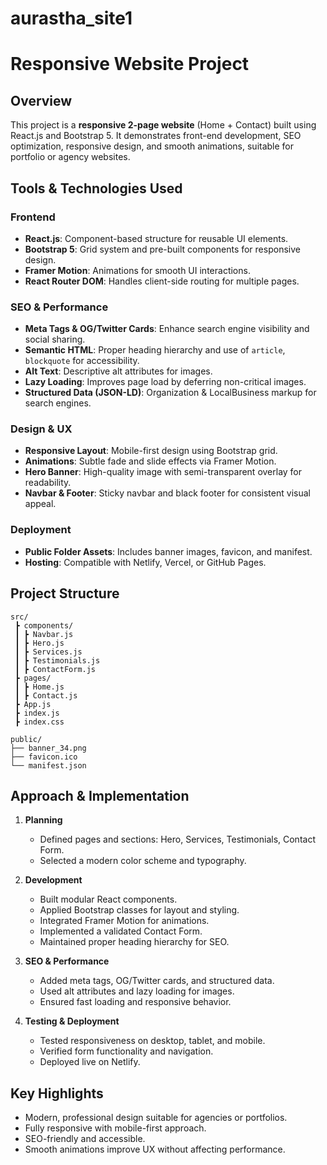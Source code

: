 # aurastha_site1

# Responsive Website Project

## Overview

This project is a **responsive 2-page website** (Home + Contact) built using React.js and Bootstrap 5. It demonstrates front-end development, SEO optimization, responsive design, and smooth animations, suitable for portfolio or agency websites.

## Tools & Technologies Used

### Frontend

* **React.js**: Component-based structure for reusable UI elements.
* **Bootstrap 5**: Grid system and pre-built components for responsive design.
* **Framer Motion**: Animations for smooth UI interactions.
* **React Router DOM**: Handles client-side routing for multiple pages.

### SEO & Performance

* **Meta Tags & OG/Twitter Cards**: Enhance search engine visibility and social sharing.
* **Semantic HTML**: Proper heading hierarchy and use of `article`, `blockquote` for accessibility.
* **Alt Text**: Descriptive alt attributes for images.
* **Lazy Loading**: Improves page load by deferring non-critical images.
* **Structured Data (JSON-LD)**: Organization & LocalBusiness markup for search engines.

### Design & UX

* **Responsive Layout**: Mobile-first design using Bootstrap grid.
* **Animations**: Subtle fade and slide effects via Framer Motion.
* **Hero Banner**: High-quality image with semi-transparent overlay for readability.
* **Navbar & Footer**: Sticky navbar and black footer for consistent visual appeal.

### Deployment

* **Public Folder Assets**: Includes banner images, favicon, and manifest.
* **Hosting**: Compatible with Netlify, Vercel, or GitHub Pages.

## Project Structure

```
src/
 ┣ components/
 ┃ ┣ Navbar.js
 ┃ ┣ Hero.js
 ┃ ┣ Services.js
 ┃ ┣ Testimonials.js
 ┃ ┣ ContactForm.js
 ┣ pages/
 ┃ ┣ Home.js
 ┃ ┣ Contact.js
 ┣ App.js
 ┣ index.js
 ┣ index.css

public/
├── banner_34.png
├── favicon.ico
└── manifest.json
```

## Approach & Implementation

1. **Planning**

   * Defined pages and sections: Hero, Services, Testimonials, Contact Form.
   * Selected a modern color scheme and typography.

2. **Development**

   * Built modular React components.
   * Applied Bootstrap classes for layout and styling.
   * Integrated Framer Motion for animations.
   * Implemented a validated Contact Form.
   * Maintained proper heading hierarchy for SEO.

3. **SEO & Performance**

   * Added meta tags, OG/Twitter cards, and structured data.
   * Used alt attributes and lazy loading for images.
   * Ensured fast loading and responsive behavior.

4. **Testing & Deployment**

   * Tested responsiveness on desktop, tablet, and mobile.
   * Verified form functionality and navigation.
   * Deployed live on Netlify.

## Key Highlights

* Modern, professional design suitable for agencies or portfolios.
* Fully responsive with mobile-first approach.
* SEO-friendly and accessible.
* Smooth animations improve UX without affecting performance.


